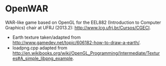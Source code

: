 OpenWAR
=======

WAR-like game based on OpenGL for the EEL882 (Introduction to Computer
Graphics) chair at UFRJ (2013.2): http://www.lcg.ufrj.br/Cursos/CGECI.

* Earth texture taken/adapted from
http://www.gamedev.net/topic/606182-how-to-draw-a-earth/.
* loadpng.cpp adapted from
http://en.wikibooks.org/wiki/OpenGL_Programming/Intermediate/Textures#A_simple_libpng_example.
